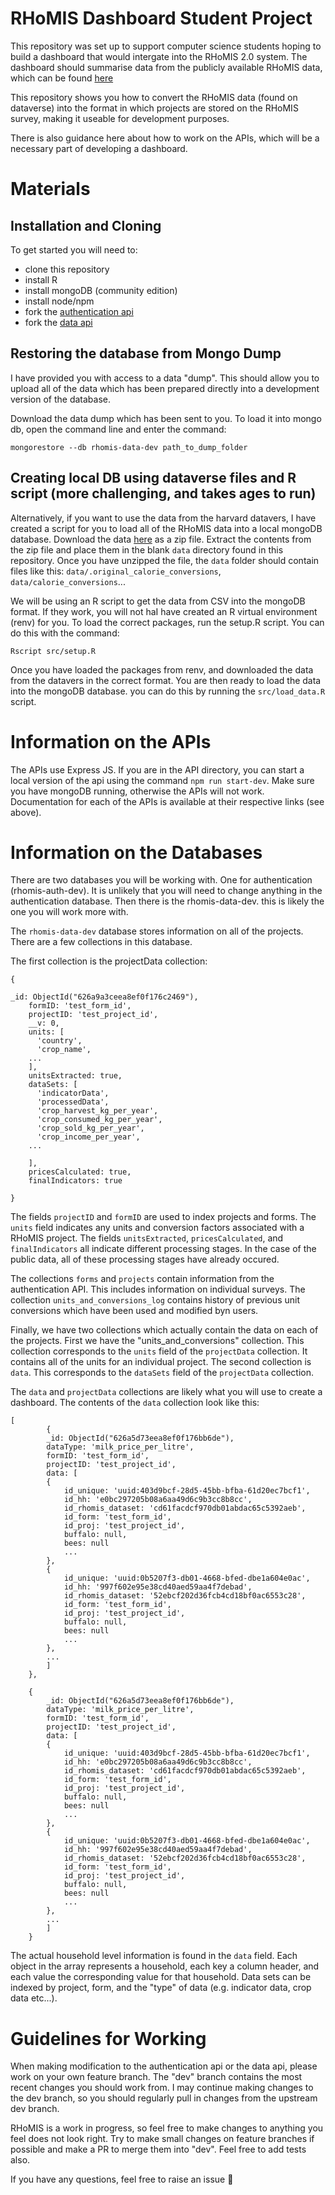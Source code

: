 # RHoMIS Dashboard Student Project

This repository was set up to support computer science
students hoping to build a dashboard that would intergate
into the RHoMIS 2.0 system. The dashboard should summarise
data from the publicly available RHoMIS data, which can be
found [here](https://dataverse.harvard.edu/dataset.xhtml?persistentId=doi:10.7910/DVN/TFXQJN)

This repository shows you how to convert the RHoMIS data (found
on dataverse) into the format in which projects are stored on
the RHoMIS survey, making it useable for development purposes.

There is also guidance here about how to work on the APIs, which
will be a necessary part of developing a dashboard.

# Materials

## Installation and Cloning

To get started you will need to:

- clone this repository
- install R
- install mongoDB (community edition)
- install node/npm
- fork the [authentication api](https://github.com/l-gorman/rhomis-authenticator)
- fork the [data api](https://github.com/l-gorman/rhomis-api)

## Restoring the database from Mongo Dump

I have provided you with access to a data "dump". This
should allow you to upload all of the data which has been prepared directly
into a development version of the database.

Download the data dump which has been sent to you. To load it into mongo db, open
the command line and enter the command:

```
mongorestore --db rhomis-data-dev path_to_dump_folder
```

## Creating local DB using dataverse files and R script (more challenging, and takes ages to run)

Alternatively, if you want to use the data from the harvard datavers,
I have created a script for you to load all of the RHoMIS data into a local
mongoDB database. Download the data [here](https://dataverse.harvard.edu/dataset.xhtml?persistentId=doi:10.7910/DVN/TFXQJN)
as a zip file. Extract the contents from the zip file and place them in the blank `data`
directory found in this repository. Once you have unzipped the file, the
`data` folder should contain files like this:
`data/.original_calorie_conversions`, `data/calorie_conversions`...

We will be using an R script to get the data from CSV into
the mongoDB format. If they work, you will not haI have created an R virtual environment (renv) for you.
To load the correct packages, run the setup.R
script. You can do this with the command:

`Rscript src/setup.R`

Once you have loaded the packages from renv, and downloaded the data from the datavers in the correct
format. You are then ready to load the data into the mongoDB database. you can do this by running the
`src/load_data.R` script.

# Information on the APIs

The APIs use Express JS. If you are in the API directory, you can start a local
version of the api using the command `npm run start-dev`. Make sure you have
mongoDB running, otherwise the APIs will not work. Documentation for each
of the APIs is available at their respective links (see above).

# Information on the Databases

There are two databases you will be working with. One for authentication (rhomis-auth-dev).
It is unlikely that you will need to change anything in the authentication
database. Then there is the rhomis-data-dev. this is likely the one you will
work more with.

The `rhomis-data-dev` database stores information on all of the projects. There are a few collections in this database.

The first collection is the projectData collection:

```
{

_id: ObjectId("626a9a3ceea8ef0f176c2469"),
    formID: 'test_form_id',
    projectID: 'test_project_id',
    __v: 0,
    units: [
      'country',
      'crop_name',
    ...
    ],
    unitsExtracted: true,
    dataSets: [
      'indicatorData',
      'processedData',
      'crop_harvest_kg_per_year',
      'crop_consumed_kg_per_year',
      'crop_sold_kg_per_year',
      'crop_income_per_year',
    ...

    ],
    pricesCalculated: true,
    finalIndicators: true

}
```

The fields `projectID` and `formID` are used to index projects and forms. The `units` field indicates any
units and conversion factors associated with a RHoMIS
project. The fields `unitsExtracted`, `pricesCalculated`, and
`finalIndicators` all indicate different processing stages. In
the case of the public data, all of these processing stages have already occured.

The collections `forms` and `projects` contain information
from the authentication API. This includes information on
individual surveys. The collection `units_and_conversions_log`
contains history of previous unit conversions which have been used and modified byn users.

Finally, we have two collections which actually contain the
data on each of the projects. First we have the "units_and_conversions" collection. This collection
corresponds to the `units` field of the `projectData`
collection. It contains all of the units for an individual
project. The second collection is `data`. This corresponds to
the `dataSets` field of the `projectData` collection.

The `data` and `projectData` collections are likely what
you will use to create a dashboard. The contents of the
`data` collection look like this:

```
[
        {
        _id: ObjectId("626a5d73eea8ef0f176bb6de"),
        dataType: 'milk_price_per_litre',
        formID: 'test_form_id',
        projectID: 'test_project_id',
        data: [
        {
            id_unique: 'uuid:403d9bcf-28d5-45bb-bfba-61d20ec7bcf1',
            id_hh: 'e0bc297205b08a6aa49d6c9b3cc8b8cc',
            id_rhomis_dataset: 'cd61facdcf970db01abdac65c5392aeb',
            id_form: 'test_form_id',
            id_proj: 'test_project_id',
            buffalo: null,
            bees: null
            ...
        },
        {
            id_unique: 'uuid:0b5207f3-db01-4668-bfed-dbe1a604e0ac',
            id_hh: '997f602e95e38cd40aed59aa4f7debad',
            id_rhomis_dataset: '52ebcf202d36fcb4cd18bf0ac6553c28',
            id_form: 'test_form_id',
            id_proj: 'test_project_id',
            buffalo: null,
            bees: null
            ...
        },
        ...
        ]
    },

    {
        _id: ObjectId("626a5d73eea8ef0f176bb6de"),
        dataType: 'milk_price_per_litre',
        formID: 'test_form_id',
        projectID: 'test_project_id',
        data: [
        {
            id_unique: 'uuid:403d9bcf-28d5-45bb-bfba-61d20ec7bcf1',
            id_hh: 'e0bc297205b08a6aa49d6c9b3cc8b8cc',
            id_rhomis_dataset: 'cd61facdcf970db01abdac65c5392aeb',
            id_form: 'test_form_id',
            id_proj: 'test_project_id',
            buffalo: null,
            bees: null
            ...
        },
        {
            id_unique: 'uuid:0b5207f3-db01-4668-bfed-dbe1a604e0ac',
            id_hh: '997f602e95e38cd40aed59aa4f7debad',
            id_rhomis_dataset: '52ebcf202d36fcb4cd18bf0ac6553c28',
            id_form: 'test_form_id',
            id_proj: 'test_project_id',
            buffalo: null,
            bees: null
            ...
        },
        ...
        ]
    }
```

The actual household level information is found in the `data` field.
Each object in the array represents a household, each key a column header, and each value the corresponding value for that household. Data sets can be indexed by project, form, and the "type" of data (e.g. indicator data, crop data etc...).

# Guidelines for Working

When making modification to the authentication api or the data api, please work on
your own feature branch. The "dev" branch contains the most recent changes you should work from.
I may continue making changes to the dev branch, so you should
regularly pull in changes from the upstream dev branch.

RHoMIS is a work in progress, so feel free to make changes to anything you
feel does not look right. Try to make small changes on feature branches
if possible and make a PR to merge them into "dev". Feel free to add
tests also.

If you have any questions, feel free to raise an issue 🙂
